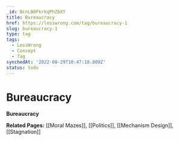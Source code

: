```yaml
---
_id: BcnLB8PkrkqPhZ6XY
title: Bureaucracy
href: https://lesswrong.com/tag/bureaucracy-1
slug: bureaucracy-1
type: tag
tags:
  - LessWrong
  - Concept
  - Tag
synchedAt: '2022-08-29T10:47:18.809Z'
status: todo
---
```


# Bureaucracy

**Bureaucracy**

**Related Pages:** [[Moral Mazes]], [[Politics]], [[Mechanism Design]], [[Stagnation]]
